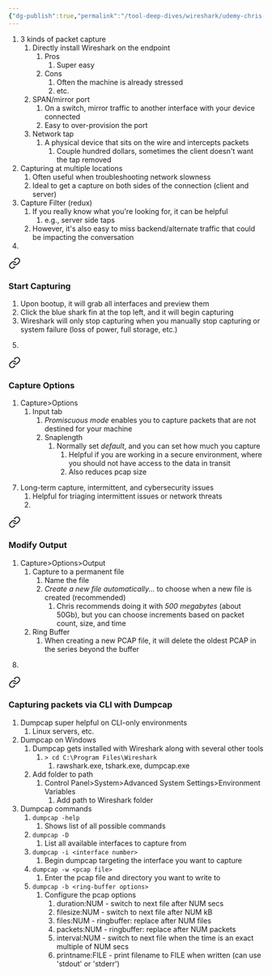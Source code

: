 ```yaml
---
{"dg-publish":true,"permalink":"/tool-deep-dives/wireshark/udemy-chris-greer/s05-capturing-packets/","noteIcon":""}
---
```


1. 3 kinds of packet capture
	1. Directly install Wireshark on the endpoint
		1. Pros
			1. Super easy
		2. Cons
			1. Often the machine is already stressed
			2. etc.
	2. SPAN/mirror port
		1. On a switch, mirror traffic to another interface with your device connected
		2. Easy to over-provision the port
	3. Network tap
		1. A physical device that sits on the wire and intercepts packets
			1. Couple hundred dollars, sometimes the client doesn't want the tap removed
2. Capturing at multiple locations
	1. Often useful when troubleshooting network slowness
	2. Ideal to get a capture on both sides of the connection (client and server)
3. Capture Filter (redux)
	1. If you really know what you're looking for, it can be helpful
		1. e.g., server side taps
	2. However, it's also easy to miss backend/alternate traffic that could be impacting the conversation
4. 
<div class="transclusion internal-embed is-loaded"><a class="markdown-embed-link" href="/tool-deep-dives/wireshark/guides/capture-traffic-with-wireshark/#start-capturing" aria-label="Open link"><svg xmlns="http://www.w3.org/2000/svg" width="24" height="24" viewBox="0 0 24 24" fill="none" stroke="currentColor" stroke-width="2" stroke-linecap="round" stroke-linejoin="round" class="svg-icon lucide-link"><path d="M10 13a5 5 0 0 0 7.54.54l3-3a5 5 0 0 0-7.07-7.07l-1.72 1.71"></path><path d="M14 11a5 5 0 0 0-7.54-.54l-3 3a5 5 0 0 0 7.07 7.07l1.71-1.71"></path></svg></a><div class="markdown-embed">



### Start Capturing
1. Upon bootup, it will grab all interfaces and preview them
2. Click the blue shark fin at the top left, and it will begin capturing
3. Wireshark will only stop capturing when you manually stop capturing or system failure (loss of power, full storage, etc.)


</div></div>

5. 
<div class="transclusion internal-embed is-loaded"><a class="markdown-embed-link" href="/tool-deep-dives/wireshark/guides/capture-traffic-with-wireshark/#capture-options" aria-label="Open link"><svg xmlns="http://www.w3.org/2000/svg" width="24" height="24" viewBox="0 0 24 24" fill="none" stroke="currentColor" stroke-width="2" stroke-linecap="round" stroke-linejoin="round" class="svg-icon lucide-link"><path d="M10 13a5 5 0 0 0 7.54.54l3-3a5 5 0 0 0-7.07-7.07l-1.72 1.71"></path><path d="M14 11a5 5 0 0 0-7.54-.54l-3 3a5 5 0 0 0 7.07 7.07l1.71-1.71"></path></svg></a><div class="markdown-embed">



### Capture Options
1. Capture>Options
	1. Input tab
		1. *Promiscuous mode* enables you to capture packets that are not destined for your machine
		2. Snaplength
			1. Normally set *default*, and you can set how much you capture
				1. Helpful if you are working in a secure environment, where you should not have access to the data in transit
				2. Also reduces pcap size


</div></div>

7. Long-term capture, intermittent, and cybersecurity issues
	1. Helpful for triaging intermittent issues or network threats
	2. 
<div class="transclusion internal-embed is-loaded"><a class="markdown-embed-link" href="/tool-deep-dives/wireshark/guides/capture-traffic-with-wireshark/#modify-output" aria-label="Open link"><svg xmlns="http://www.w3.org/2000/svg" width="24" height="24" viewBox="0 0 24 24" fill="none" stroke="currentColor" stroke-width="2" stroke-linecap="round" stroke-linejoin="round" class="svg-icon lucide-link"><path d="M10 13a5 5 0 0 0 7.54.54l3-3a5 5 0 0 0-7.07-7.07l-1.72 1.71"></path><path d="M14 11a5 5 0 0 0-7.54-.54l-3 3a5 5 0 0 0 7.07 7.07l1.71-1.71"></path></svg></a><div class="markdown-embed">



### Modify Output
1. Capture>Options>Output
	1. Capture to a permanent file
		1. Name the file
		2. *Create a new file automatically...* to choose when a new file is created (recommended)
			1. Chris recommends doing it with *500* *megabytes* (about 50Gb), but you can choose increments based on packet count, size, and time
	2. Ring Buffer
		1. When creating a new PCAP file, it will delete the oldest PCAP in the series beyond the buffer


</div></div>

8. 
<div class="transclusion internal-embed is-loaded"><a class="markdown-embed-link" href="/tool-deep-dives/wireshark/guides/dumpcap/" aria-label="Open link"><svg xmlns="http://www.w3.org/2000/svg" width="24" height="24" viewBox="0 0 24 24" fill="none" stroke="currentColor" stroke-width="2" stroke-linecap="round" stroke-linejoin="round" class="svg-icon lucide-link"><path d="M10 13a5 5 0 0 0 7.54.54l3-3a5 5 0 0 0-7.07-7.07l-1.72 1.71"></path><path d="M14 11a5 5 0 0 0-7.54-.54l-3 3a5 5 0 0 0 7.07 7.07l1.71-1.71"></path></svg></a><div class="markdown-embed">




### Capturing packets via CLI with Dumpcap
1. Dumpcap super helpful on CLI-only environments
	1. Linux servers, etc.
2. Dumpcap on Windows
	1. Dumpcap gets installed with Wireshark along with several other tools
		1. `> cd C:\Program Files\Wireshark`
			1. rawshark.exe, tshark.exe, dumpcap.exe
	2. Add folder to path
		1. Control Panel>System>Advanced System Settings>Environment Variables
			1. Add path to Wireshark folder
3. Dumpcap commands
	1. `dumpcap -help`
		1. Shows list of all possible commands
	2. `dumpcap -D`
		1. List all available interfaces to capture from
	3. `dumpcap -i <interface number>`
		1. Begin dumpcap targeting the interface you want to capture
	4. `dumpcap -w <pcap file>`
		1. Enter the pcap file and directory you want to write to
	5. `dumpcap -b <ring-buffer options>`
		1. Configure the pcap options
			1. duration:NUM - switch to next file after NUM secs
			2. filesize:NUM - switch to next file after NUM kB
			3. files:NUM - ringbuffer: replace after NUM files
			4. packets:NUM - ringbuffer: replace after NUM packets
			5. interval:NUM - switch to next file when the time is an exact multiple of NUM secs
			6. printname:FILE - print filename to FILE when written (can use 'stdout' or 'stderr')

</div></div>
